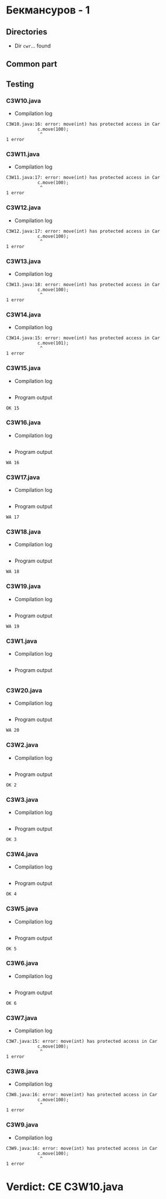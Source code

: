 # Бекмансуров - 1
## Directories
- Dir `cwr`... found
## Common part
## Testing

### C3W10.java

- Compilation log
```
C3W10.java:16: error: move(int) has protected access in Car
            c.move(100);
             ^
1 error

```

### C3W11.java

- Compilation log
```
C3W11.java:17: error: move(int) has protected access in Car
            c.move(100);
             ^
1 error

```

### C3W12.java

- Compilation log
```
C3W12.java:17: error: move(int) has protected access in Car
            c.move(100);
             ^
1 error

```

### C3W13.java

- Compilation log
```
C3W13.java:18: error: move(int) has protected access in Car
            c.move(100);
             ^
1 error

```

### C3W14.java

- Compilation log
```
C3W14.java:15: error: move(int) has protected access in Car
            c.move(101);
             ^
1 error

```

### C3W15.java

- Compilation log
```

```
- Program output
```
OK 15

```

### C3W16.java

- Compilation log
```

```
- Program output
```
WA 16

```

### C3W17.java

- Compilation log
```

```
- Program output
```
WA 17

```

### C3W18.java

- Compilation log
```

```
- Program output
```
WA 18

```

### C3W19.java

- Compilation log
```

```
- Program output
```
WA 19

```

### C3W1.java

- Compilation log
```

```
- Program output
```

```

### C3W20.java

- Compilation log
```

```
- Program output
```
WA 20

```

### C3W2.java

- Compilation log
```

```
- Program output
```
OK 2

```

### C3W3.java

- Compilation log
```

```
- Program output
```
OK 3

```

### C3W4.java

- Compilation log
```

```
- Program output
```
OK 4

```

### C3W5.java

- Compilation log
```

```
- Program output
```
OK 5

```

### C3W6.java

- Compilation log
```

```
- Program output
```
OK 6

```

### C3W7.java

- Compilation log
```
C3W7.java:15: error: move(int) has protected access in Car
            c.move(100);
             ^
1 error

```

### C3W8.java

- Compilation log
```
C3W8.java:16: error: move(int) has protected access in Car
            c.move(100);
             ^
1 error

```

### C3W9.java

- Compilation log
```
C3W9.java:16: error: move(int) has protected access in Car
            c.move(100);
             ^
1 error

```
# Verdict: CE C3W10.java
